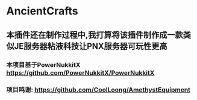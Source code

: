 # AncientCrafts
## 本插件还在制作过程中,我打算将该插件制作成一款类似JE服务器粘液科技让PNX服务器可玩性更高
### 本项目基于PowerNukkitX https://github.com/PowerNukkitX/PowerNukkitX
### 项目鸣谢: https://github.com/CoolLoong/AmethystEquipment
